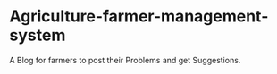 # Agriculture-farmer-management-system
 A Blog for farmers to post their Problems and get Suggestions.
